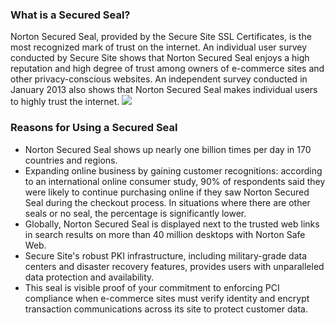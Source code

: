 ### What is a Secured Seal?

Norton Secured Seal, provided by the Secure Site SSL Certificates, is the most recognized mark of trust on the internet. An individual user survey conducted by Secure Site shows that Norton Secured Seal enjoys a high reputation and high degree of trust among owners of e-commerce sites and other privacy-conscious websites. An independent survey conducted in January 2013 also shows that Norton Secured Seal makes individual users to highly trust the internet.
![](https://main.qcloudimg.com/raw/ab6abd4fe045452c9f36b7f2fbca05e2.png)

### Reasons for Using a Secured Seal
- Norton Secured Seal shows up nearly one billion times per day in 170 countries and regions.
- Expanding online business by gaining customer recognitions: according to an international online consumer study, 90% of respondents said they were likely to continue purchasing online if they saw Norton Secured Seal during the checkout process. In situations where there are other seals or no seal, the percentage is significantly lower.
- Globally, Norton Secured Seal is displayed next to the trusted web links in search results on more than 40 million desktops with Norton Safe Web.
- Secure Site's robust PKI infrastructure, including military-grade data centers and disaster recovery features, provides users with unparalleled data protection and availability.
- This seal is visible proof of your commitment to enforcing PCI compliance when e-commerce sites must verify identity and encrypt transaction communications across its site to protect customer data.

